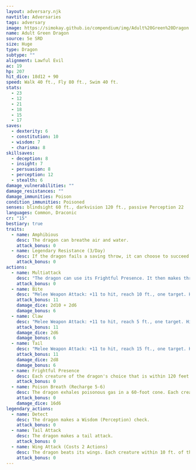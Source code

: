 ```yaml
---
layout: adversary.njk
navtitle: Adversaries
tags: adversary
image: https://simokay.github.io/compendium/img/Adult%20Green%20Dragon.webp
name: Adult Green Dragon
source: 5e SRD
size: Huge
type: Dragon
subtype: ""
alignment: Lawful Evil
ac: 19
hp: 207
hit_dice: 18d12 + 90
speed: Walk 40 ft., Fly 80 ft., Swim 40 ft.
stats:
  - 23
  - 12
  - 21
  - 18
  - 15
  - 17
saves:
  - dexterity: 6
  - constitution: 10
  - wisdom: 7
  - charisma: 8
skillsaves:
  - deception: 8
  - insight: 7
  - persuasion: 8
  - perception: 12
  - stealth: 6
damage_vulnerabilities: ""
damage_resistances: ""
damage_immunities: Poison
condition_immunities: Poisoned
senses: blindsight 60 ft., darkvision 120 ft., passive Perception 22
languages: Common, Draconic
cr: "15"
bestiary: true
traits:
  - name: Amphibious
    desc: The dragon can breathe air and water.
    attack_bonus: 0
  - name: Legendary Resistance (3/Day)
    desc: If the dragon fails a saving throw, it can choose to succeed instead.
    attack_bonus: 0
actions:
  - name: Multiattack
    desc: "The dragon can use its Frightful Presence. It then makes three attacks: one with its bite and two with its claws."
    attack_bonus: 0
  - name: Bite
    desc: "Melee Weapon Attack: +11 to hit, reach 10 ft., one target. Hit: 17 (2d10 + 6) piercing damage plus 7 (2d6) poison damage."
    attack_bonus: 11
    damage_dice: 2d10 + 2d6
    damage_bonus: 6
  - name: Claw
    desc: "Melee Weapon Attack: +11 to hit, reach 5 ft., one target. Hit: 13 (2d6 + 6) slashing damage."
    attack_bonus: 11
    damage_dice: 2d6
    damage_bonus: 6
  - name: Tail
    desc: "Melee Weapon Attack: +11 to hit, reach 15 ft., one target. Hit: 15 (2d8 + 6) bludgeoning damage."
    attack_bonus: 11
    damage_dice: 2d8
    damage_bonus: 6
  - name: Frightful Presence
    desc: Each creature of the dragon's choice that is within 120 feet of the dragon and aware of it must succeed on a DC 16 Wisdom saving throw or become frightened for 1 minute. A creature can repeat the saving throw at the end of each of its turns, ending the effect on itself on a success. If a creature's saving throw is successful or the effect ends for it, the creature is immune to the dragon's Frightful Presence for the next 24 hours .
    attack_bonus: 0
  - name: Poison Breath (Recharge 5-6)
    desc: The dragon exhales poisonous gas in a 60-foot cone. Each creature in that area must make a DC 18 Constitution saving throw, taking 56 (16d6) poison damage on a failed save, or half as much damage on a successful one.
    attack_bonus: 0
    damage_dice: 16d6
legendary_actions:
  - name: Detect
    desc: The dragon makes a Wisdom (Perception) check.
    attack_bonus: 0
  - name: Tail Attack
    desc: The dragon makes a tail attack.
    attack_bonus: 0
  - name: Wing Attack (Costs 2 Actions)
    desc: The dragon beats its wings. Each creature within 10 ft. of the dragon must succeed on a DC 19 Dexterity saving throw or take 13 (2d6 + 6) bludgeoning damage and be knocked prone. The dragon can then fly up to half its flying speed.
    attack_bonus: 0
---
```

